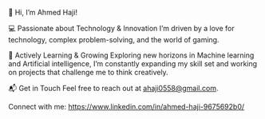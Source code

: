 👋 Hi, I’m Ahmed Haji!

💻 Passionate about Technology & Innovation
I’m driven by a love for technology, complex problem-solving, and the world of gaming.

🎯 Actively Learning & Growing
Exploring new horizons in Machine learning and Artificial intelligence, I’m constantly expanding my skill set and working on projects that challenge me to think creatively.

📬 Get in Touch
Feel free to reach out at ahaji0558@gmail.com.

Connect with me:
https://www.linkedin.com/in/ahmed-haji-9675692b0/
